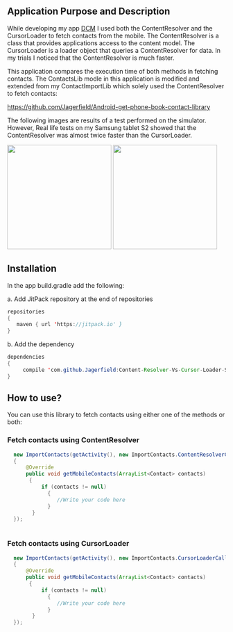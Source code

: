 ## Application Purpose and Description

While developing my app [DCM](https://play.google.com/store/apps/details?id=jagerfield.dcm) I used both the ContentResolver and the CursorLoader to fetch contacts from the mobile. The ContentResolver is a class that provides applications access to the content model. The CursorLoader is a loader object that queries a ContentResolver for data. In my trials I noticed that the ContentResolver is much faster. 

This application compares the execution time of both methods in fetching contacts. The ContactsLib modle in this application is modified and extended from my ContactImportLib which solely used the ContentResolver to fetch contacts:

https://github.com/Jagerfield/Android-get-phone-book-contact-library

The following images are results of a test performed on the simulator. However, Real life tests on my Samsung tablet S2 showed that the ContentResolver was almost twice faster than the CursorLoader.

<img src="https://github.com/Jagerfield/Content-Resolver-Vs-Cursor-Loader-Speed-Test/blob/master/msc/Content%20Resolver.png" width="240">


<img src="https://github.com/Jagerfield/Content-Resolver-Vs-Cursor-Loader-Speed-Test/blob/master/msc/Cursor%20Loader.png" width="240">

## Installation

In the app build.gradle add the following:

  a. Add JitPack repository at the end of repositories 

  ```java
  repositories 
  {
     maven { url 'https://jitpack.io' }
  }
 
  ```
  b. Add the dependency
 
  ```java
  dependencies 
  {
	   compile 'com.github.Jagerfield:Content-Resolver-Vs-Cursor-Loader-Speed-Test:v1.0'
  }
  
  ```

## How to use?
You can use this library to fetch contacts using either one of the methods or both:

### Fetch contacts using ContentResolver

```java
  new ImportContacts(getActivity(), new ImportContacts.ContentResolverCallback() 
  {
      @Override
      public void getMobileContacts(ArrayList<Contact> contacts)
       {
           if (contacts != null)
             {
                //Write your code here
             }
        }
  });
  
```

### Fetch contacts using CursorLoader

```java
  new ImportContacts(getActivity(), new ImportContacts.CursorLoaderCallback() 
  {
      @Override
      public void getMobileContacts(ArrayList<Contact> contacts) 
       {
           if (contacts != null)
             {
                //Write your code here
             }
        }
  });

```
